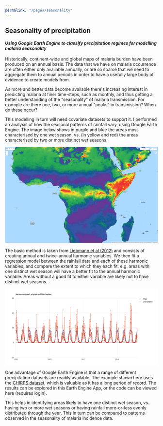 ```yaml
---
permalink: "/pages/seasonality"
---
```


## Seasonality of precipitation

#### *Using Google Earth Engine to classify precipitation regimes for modelling malaria seasonality*

Historically, continent-wide and global maps of malaria burden have been produced on an annual basis. The data that we have on malaria occurrence are often either only available annually, or are so sparse that we need to aggregate them to annual periods in order to have a usefully large body of evidence to create models from. 

As more and better data become available there's increasing interest in predicting malaria at finer time-steps, such as monthly, and thus getting a better understanding of the "seasonality" of malaria transmission. For example are there one, two, or more annual "peaks" in transmission? When do these occur?

This modelling in turn will need covariate datasets to support it. I performed an analysis of how the seasonal patterns of rainfall vary, using Google Earth Engine. The image below shows in purple and blue the areas most characterised by one wet season, vs. (in yellow and red) the areas characterised by two or more distinct wet seasons.

<img src="../images/seasonality/bimodal_regions_africa.png?raw=true"/> 

The basic method is taken from <a href="https://journals.ametsoc.org/doi/10.1175/JCLI-D-11-00157.1" target="_blank">Liebmann et al (2012)</a> and consists of creating annual and twice-annual harmonic variables. We then fit a regression model between the rainfall data and each of these harmonic variables, and compare the extent to which they each fit: e.g. areas with one distinct wet season will have a better fit to the annual harmonic variable. Areas without a good fit to either variable are likely not to have distinct wet seasons.

<img src="../images/seasonality/ee-chart.png?raw=true"/> 

One advantage of Google Earth Engine is that a range of different precipitation datasets are readily available. The example shown here uses the <a href="https://www.chc.ucsb.edu/data/chirps" target="_blank">CHIRPS dataset</a>, which is valuable as it has a long period of record. The results can be explored in this Earth Engine App, or the code can be viewed here (requires login).

This helps in identifying areas likely to have one distinct wet season, vs. having two or more wet seasons or having rainfall more-or-less evenly distributed through the year. This in turn can be compared to patterns observed in the seasonality of malaria incidence data.